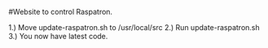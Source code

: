 #Website to control Raspatron.

1.) Move update-raspatron.sh to /usr/local/src
2.) Run update-raspatron.sh
3.) You now have latest code.
